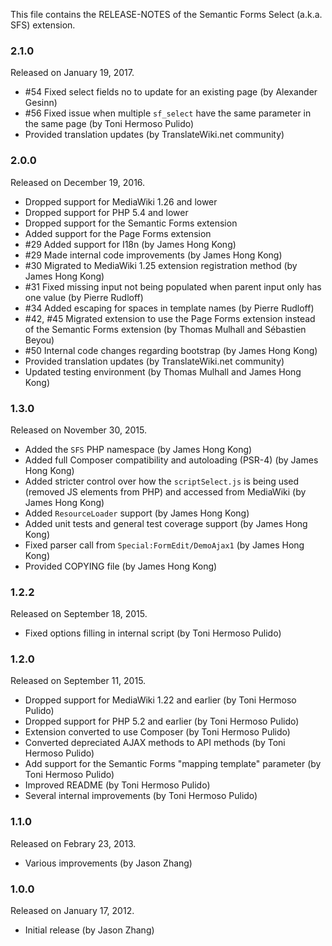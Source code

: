This file contains the RELEASE-NOTES of the Semantic Forms Select (a.k.a. SFS) extension.

### 2.1.0

Released on January 19, 2017.

* #54 Fixed select fields no to update for an existing page (by Alexander Gesinn)
* #56 Fixed issue when multiple `sf_select` have the same parameter in the same page (by Toni Hermoso Pulido)
* Provided translation updates (by TranslateWiki.net community)

### 2.0.0

Released on December 19, 2016.

* Dropped support for MediaWiki 1.26 and lower
* Dropped support for PHP 5.4 and lower
* Dropped support for the Semantic Forms extension
* Added support for the Page Forms extension
* #29 Added support for I18n (by James Hong Kong)
* #29 Made internal code improvements (by James Hong Kong)
* #30 Migrated to MediaWiki 1.25 extension registration method (by James Hong Kong)
* #31 Fixed missing input not being populated when parent input only has one value (by Pierre Rudloff)
* #34 Added escaping for spaces in template names (by Pierre Rudloff)
* #42, #45 Migrated extension to use the Page Forms extension instead of the Semantic Forms extension (by Thomas Mulhall and Sébastien Beyou)
* #50 Internal code changes regarding bootstrap (by James Hong Kong)
* Provided translation updates (by TranslateWiki.net community)
* Updated testing environment (by Thomas Mulhall and James Hong Kong)

### 1.3.0

Released on November 30, 2015.

* Added the `SFS` PHP namespace (by James Hong Kong)
* Added full Composer compatibility and autoloading (PSR-4) (by James Hong Kong)
* Added stricter control over how the `scriptSelect.js` is being used (removed JS elements from PHP) and accessed from MediaWiki (by James Hong Kong)
* Added `ResourceLoader` support (by James Hong Kong)
* Added unit tests and general test coverage support (by James Hong Kong)
* Fixed parser call from `Special:FormEdit/DemoAjax1` (by James Hong Kong)
* Provided COPYING file (by James Hong Kong)

### 1.2.2

Released on September 18, 2015.

* Fixed options filling in internal script (by Toni Hermoso Pulido)

### 1.2.0

Released on September 11, 2015.

* Dropped support for MediaWiki 1.22 and earlier (by Toni Hermoso Pulido)
* Dropped support for PHP 5.2 and earlier (by Toni Hermoso Pulido)
* Extension converted to use Composer (by Toni Hermoso Pulido)
* Converted depreciated AJAX methods to API methods (by Toni Hermoso Pulido)
* Add support for the Semantic Forms "mapping template" parameter (by Toni Hermoso Pulido)
* Improved README (by Toni Hermoso Pulido)
* Several internal improvements (by Toni Hermoso Pulido)

### 1.1.0

Released on Febrary 23, 2013.

* Various improvements (by Jason Zhang)

### 1.0.0

Released on January 17, 2012.

* Initial release (by Jason Zhang)
